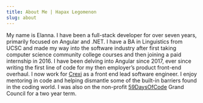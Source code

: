 ```yaml
---
title: About Me | Hapax Legomenon
slug: about
---
```


<div class="max-w mx-auto flex flex-col items-center">
  <div class="max-w-3xl p-4 prose dark:prose-invert prose-code:before:hidden prose-code:after:hidden">

My name is Elanna. I have been a full-stack developer for over seven years, primarily focused on Angular and .NET. I have a BA in Linguistics from UCSC and made my way into the software industry after first taking computer science community college courses and then joining a paid internship in 2016. I have been delving into Angular since 2017, ever since writing the first line of code for my then employer’s product front-end overhaul. I now work for [Crexi](https://www.crexi.com/) as a front end lead software engineer. I enjoy mentoring in code and helping dismantle some of the built-in barriers found in the coding world. I was also on the non-profit [59DaysOfCode](https://59daysofcode.org) Grand Council for a two year term.

  </div>
</div>
